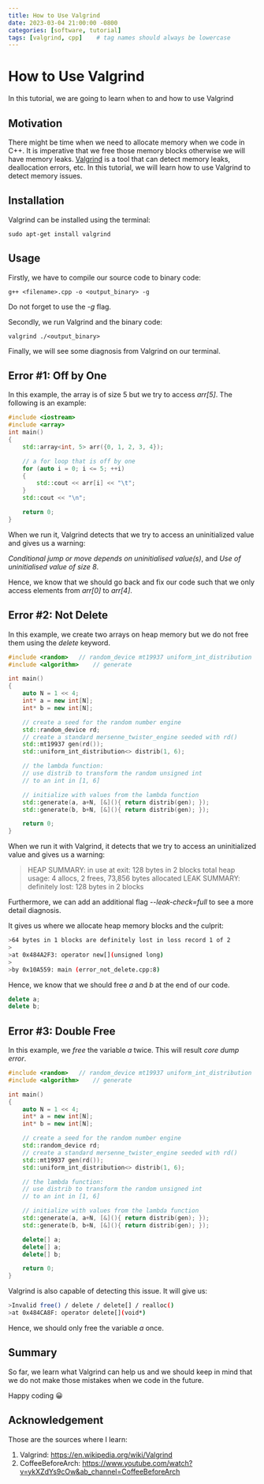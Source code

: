 ```yaml
---
title: How to Use Valgrind
date: 2023-03-04 21:00:00 -0800
categories: [software, tutorial]
tags: [valgrind, cpp]    # tag names should always be lowercase
---
```


# How to Use Valgrind

In this tutorial, we are going to learn when to and how to use Valgrind

## Motivation

There might be time when we need to allocate memory when we code in C++. It is imperative that we free those memory blocks otherwise we will have memory leaks. [Valgrind](https://valgrind.org/) is a tool that can detect memory leaks, deallocation errors, etc. In this tutorial, we will learn how to use Valgrind to detect memory issues.

## Installation

Valgrind can be installed using the terminal:

```shell
sudo apt-get install valgrind
```

## Usage

Firstly, we have to compile our source code to binary code:

```shell
g++ <filename>.cpp -o <output_binary> -g
```

Do not forget to use the *-g* flag.

Secondly, we run Valgrind and the binary code:

```shell
valgrind ./<output_binary>
```

Finally, we will see some diagnosis from Valgrind on our terminal.

## Error #1: Off by One

In this example, the array is of size 5 but we try to access *arr[5]*.
The following is an example:

```cpp
#include <iostream>
#include <array>
int main()
{
    std::array<int, 5> arr({0, 1, 2, 3, 4});

    // a for loop that is off by one
    for (auto i = 0; i <= 5; ++i)
    {
        std::cout << arr[i] << "\t";
    }
    std::cout << "\n";

    return 0;
}
```

When we run it, Valgrind detects that we try to access an uninitialized value and gives us a warning:

*Conditional jump or move depends on uninitialised value(s)*, and
*Use of uninitialised value of size 8*.

Hence, we know that we should go back and fix our code such that we only access elements from *arr[0]* to *arr[4]*.

## Error #2: Not Delete

In this example, we create two arrays on heap memory but we do not free them using the *delete* keyword.

```cpp
#include <random>   // random_device mt19937 uniform_int_distribution
#include <algorithm>    // generate

int main()
{
    auto N = 1 << 4;
    int* a = new int[N];
    int* b = new int[N];

    // create a seed for the random number engine
    std::random_device rd;
    // create a standard mersenne_twister_engine seeded with rd()
    std::mt19937 gen(rd());
    std::uniform_int_distribution<> distrib(1, 6);

    // the lambda function:
    // use distrib to transform the random unsigned int
    // to an int in [1, 6]

    // initialize with values from the lambda function
    std::generate(a, a+N, [&](){ return distrib(gen); });
    std::generate(b, b+N, [&](){ return distrib(gen); });

    return 0;
}
```

When we run it with Valgrind, it detects that we try to access an uninitialized value and gives us a warning:

>HEAP SUMMARY:
>in use at exit: 128 bytes in 2 blocks
>total heap usage: 4 allocs, 2 frees, 73,856 bytes allocated
>LEAK SUMMARY:
>definitely lost: 128 bytes in 2 blocks

Furthermore, we can add an additional flag *--leak-check=full* to see a more detail diagnosis.

It gives us where we allocate heap memory blocks and the culprit:

```bash
>64 bytes in 1 blocks are definitely lost in loss record 1 of 2
>
>at 0x484A2F3: operator new[](unsigned long)
>
>by 0x10A559: main (error_not_delete.cpp:8)
```

Hence, we know that we should free *a* and *b* at the end of our code.

```cpp
delete a;
delete b;
```

## Error #3: Double Free

In this example, we *free* the variable *a* twice. This will result *core dump error*.

```cpp
#include <random>   // random_device mt19937 uniform_int_distribution
#include <algorithm>    // generate

int main()
{
    auto N = 1 << 4;
    int* a = new int[N];
    int* b = new int[N];

    // create a seed for the random number engine
    std::random_device rd;
    // create a standard mersenne_twister_engine seeded with rd()
    std::mt19937 gen(rd());
    std::uniform_int_distribution<> distrib(1, 6);

    // the lambda function:
    // use distrib to transform the random unsigned int
    // to an int in [1, 6]

    // initialize with values from the lambda function
    std::generate(a, a+N, [&](){ return distrib(gen); });
    std::generate(b, b+N, [&](){ return distrib(gen); });

    delete[] a;
    delete[] a;
    delete[] b;

    return 0;
}
```

Valgrind is also capable of detecting this issue.
It will give us:

```bash
>Invalid free() / delete / delete[] / realloc()
>at 0x484CA8F: operator delete[](void*)
```

Hence, we should only free the variable *a* once.

## Summary

So far, we learn what Valgrind can help us and we should keep in mind that we do not make those mistakes when we code in the future.

Happy coding 😀

## Acknowledgement

Those are the sources where I learn:
1. Valgrind: https://en.wikipedia.org/wiki/Valgrind
1. CoffeeBeforeArch: https://www.youtube.com/watch?v=ykXZdYs9cOw&ab_channel=CoffeeBeforeArch
